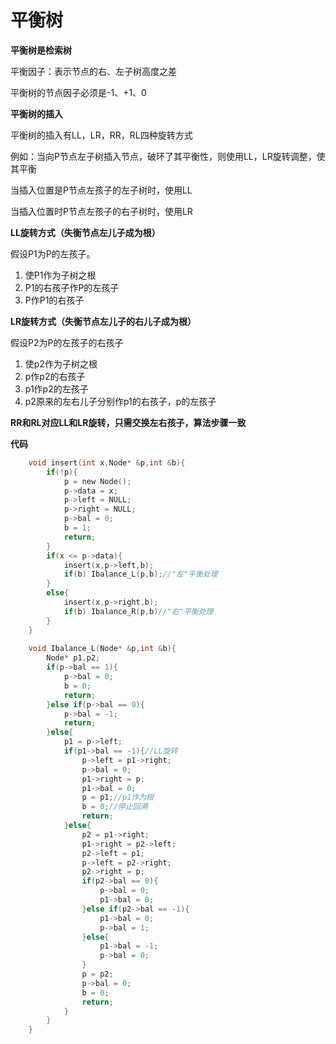 # 平衡树

**平衡树是检索树**

平衡因子：表示节点的右、左子树高度之差

平衡树的节点因子必须是-1、+1、0



**平衡树的插入**

平衡树的插入有LL，LR，RR，RL四种旋转方式

例如：当向P节点左子树插入节点，破环了其平衡性，则使用LL，LR旋转调整，使其平衡

当插入位置是P节点左孩子的左子树时，使用LL

当插入位置时P节点左孩子的右子树时，使用LR



**LL旋转方式（失衡节点左儿子成为根）**

假设P1为P的左孩子。

1. 使P1作为子树之根
2. P1的右孩子作P的左孩子
3. P作P1的右孩子

**LR旋转方式（失衡节点左儿子的右儿子成为根）**

假设P2为P的左孩子的右孩子

1. 使p2作为子树之根
2. p作p2的右孩子
3. p1作p2的左孩子
4. p2原来的左右儿子分别作p1的右孩子，p的左孩子

**RR和RL对应LL和LR旋转，只需交换左右孩子，算法步骤一致**



**代码**

```c
	void insert(int x,Node* &p,int &b){
		if(!p){
			p = new Node();
			p->data = x;
			p->left = NULL;
			p->right = NULL;
			p->bal = 0;
			b = 1;
			return;
		}
		if(x <= p->data){
			insert(x,p->left,b);
			if(b) Ibalance_L(p,b);//"左"平衡处理 
		}
		else{
			insert(x,p->right,b);
			if(b) Ibalance_R(p,b)//"右"平衡处理 
		}
	}
	
	void Ibalance_L(Node* &p,int &b){
		Node* p1,p2;
		if(p->bal == 1){
			p->bal = 0;
			b = 0;
			return;
		}else if(p->bal == 0){
			p->bal = -1;
			return;
		}else{
			p1 = p->left;
			if(p1->bal == -1){//LL旋转 
				p->left = p1->right;
				p->bal = 0;
				p1->right = p;
				p1->bal = 0;
				p = p1;//p1作为根
				b = 0;//停止回溯 
				return;	 
			}else{
				p2 = p1->right;
				p1->right = p2->left;
				p2->left = p1;
				p->left = p2->right;
				p2->right = p;
				if(p2->bal == 0){
					p->bal = 0;
					p1->bal = 0;
				}else if(p2->bal == -1){
					p1->bal = 0;
					p->bal = 1;
				}else{
					p1->bal = -1;
					p->bal = 0;
				}
				p = p2;
				p->bal = 0;
				b = 0;
				return;
			}
		}
	}
```

